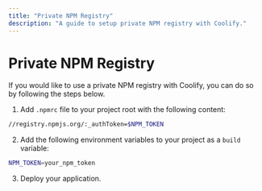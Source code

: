 ```yaml
---
title: "Private NPM Registry"
description: "A guide to setup private NPM registry with Coolify."
---
```


# Private NPM Registry
If you would like to use a private NPM registry with Coolify, you can do so by following the steps below.


1. Add `.npmrc` file to your project root with the following content:

```bash
//registry.npmjs.org/:_authToken=$NPM_TOKEN
```

2. Add the following environment variables to your project as a `build` variable:

```bash
NPM_TOKEN=your_npm_token
```

3. Deploy your application.
